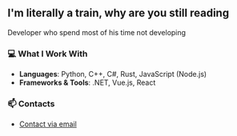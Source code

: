 ## I'm literally a train, why are you still reading

Developer who spend most of his time not developing

### 💻 What I Work With
- **Languages**: Python, C++, C#, Rust, JavaScript (Node.js)
- **Frameworks & Tools**: .NET, Vue.js, React

### 📫 Contacts
- [Contact via email](mailto:phatthadonsornplang@gmail.com)
